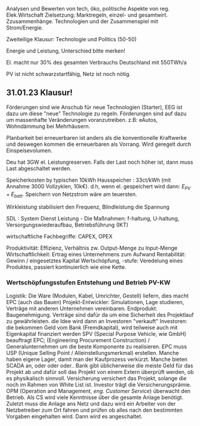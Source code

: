 Analysen und Bewerten von tech, öko, politische Aspekte von reg. Elek.Wirtschaft
Zielsetzung: Marktregeln, einzel- und gesamtwirt. Zzusammenhänge. Technologien und der Zusammenspiel mit Strom/Energie. 

Zweiteilige Klausur: Technologie und Politics (50-50)

Energie und Leistung, Unterschied bitte merken!

El. macht nur 30% des gesamten Verbrauchs Deutschland mit 550TWh/a

PV ist nicht schwarzstartfähig, Netz ist noch nötig.

## 31.01.23 Klausur!

Förderungen sind wie Anschub für neue Technologien (Starter), EEG ist dazu um diese "neue" Technologie zu regeln. Förderungen sind auf dazu um massenhafte Veränderungen voranzutreiben. z.B: eAutos, Wohndämmung bei Mehrhäusern.

Planbarkeit bei erneuerbaren ist anders als die konventionelle Kraftwerke und deswegen kommen die erneuerbaren als Vorrang. Wird geregelt durch Einspeisevolumen.

Deu hat 3GW el. Leistungreserven. Falls der Last noch höher ist, dann muss Last abgeschaltet werden.

Speicherkosten by typischen 10kWh Hausspeicher : 33ct/kWh (mit Annahme 3000 Vollzyklen, 10k€).
d.h, wenn el. gespeichert wird dann: $E_{PV} + E_{batt}$. Speichern von Netzstrom wäre am teuersten.

Wirkleistung stabilisiert den Frequenz, Blindleistung die Spannung

SDL : System Dienst Leistung - Die Maßnahmen: f-haltung, U-haltung, Versorgungswiederaufbau, Betriebsführung (IKT)

wirtschaftliche Fachbegriffe: CAPEX, OPEX

Produktivität: Effizienz, Verhältnis zw. Output-Menge zu Input-Menge
Wirtschaftlichkeit: Ertrag eines Unternehmens zum Aufwand
Rentabilität: Gewinn / eingesetztes Kapital
Wertschöpfung, -stufe: Veredelung eines Produktes, passiert kontinuierlich wie eine Kette.

### Wertschöpfungsstufen Entstehung und Betrieb PV-KW
Logistik: Die Ware (Modulen, Kabel, Umrichter, Gestell) liefern, dies macht EPC (auch das Bauen)
Projekt-Entwickler: Simulationen, Lage studieren, Verträge mit anderen Unternehmen vereinbaren. Endprodukt: Baugenehmigung.
Verträge sind dafür da um eine Sicherheit des Projektlauf zu gewährleisten.
die Idee wird dann an Investoren "verkauft"
Investoren: die bekommen Geld vom Bank (Fremdkapital), wird teilweise auch mit Eigenkapital finanziert werden
SPV (Special Purpose Vehicle, wie GmbH) beauftragt EPC; (Engineering Procurement Construction) / Generalunternehmen um die beste Komponente zu realisieren.
EPC muss USP (Unique Selling Point / Alleinstellungsmerkmal) erstellen. Manche haben eigene Lager, damit man der Kaufprozess verkürzt. Manche bieten SCADA an, oder oder oder..
Bank gibt üblicherweise die meiste Geld für das Projekt ab und dafür soll das Projekt von einem Extern überprüft werden, ob es physikalisch sinnvoll.
Versicherung versichert das Projekt, solange die noch im Rahmen von White List ist.
Investor trägt die Versicherungsprämie. 
OPM (Operation and Management, *eng. Customer Service*) überwacht den Betrieb. Als CS wird viele Kenntnisse über die gesamte Anlage benötigt.
Zuletzt muss die Anlage ans Netz und dazu wird ein Arbeiter von der Netzbetreiber zum Ort fahren und prüfen ob alles nach den bestimmten Vorgaben eingehalten wird. Dann wird es angeschaltet.